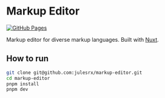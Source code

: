 # Markup Editor

[![GitHub Pages](https://github.com/julesrx/markup-editor/actions/workflows/gh-pages.yml/badge.svg?branch=main)](https://github.com/julesrx/markup-editor/actions/workflows/gh-pages.yml)

Markup editor for diverse markup languages.
Built with [Nuxt](https://nuxt.com/).

## How to run

```bash
git clone git@github.com:julesrx/markup-editor.git
cd markup-editor
pnpm install
pnpm dev
```
